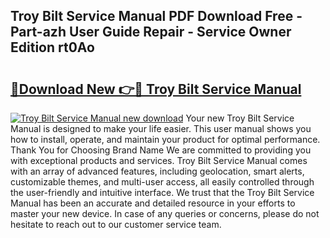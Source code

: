 ## Troy Bilt Service Manual PDF Download Free - Part-azh User Guide Repair - Service Owner Edition rt0Ao

# <h2><a href="http://bc77651.oget.top/?id=Troy+Bilt+Service+Manual">🔗Download New 👉🔴 Troy Bilt Service Manual</a></h2>

[![Troy Bilt Service Manual new download](https://i.imgur.com/5g1atiW.png)](http://bc77651.oget.top/?id=Troy+Bilt+Service+Manual)
Your new Troy Bilt Service Manual is designed to make your life easier. This user manual shows you how to install, operate, and maintain your product for optimal performance. Thank You for Choosing Brand Name We are committed to providing you with exceptional products and services. Troy Bilt Service Manual comes with an array of advanced features, including geolocation, smart alerts, customizable themes, and multi-user access, all easily controlled through the user-friendly and intuitive interface. We trust that the Troy Bilt Service Manual has been an accurate and detailed resource in your efforts to master your new device. In case of any queries or concerns, please do not hesitate to reach out to our customer service team.

